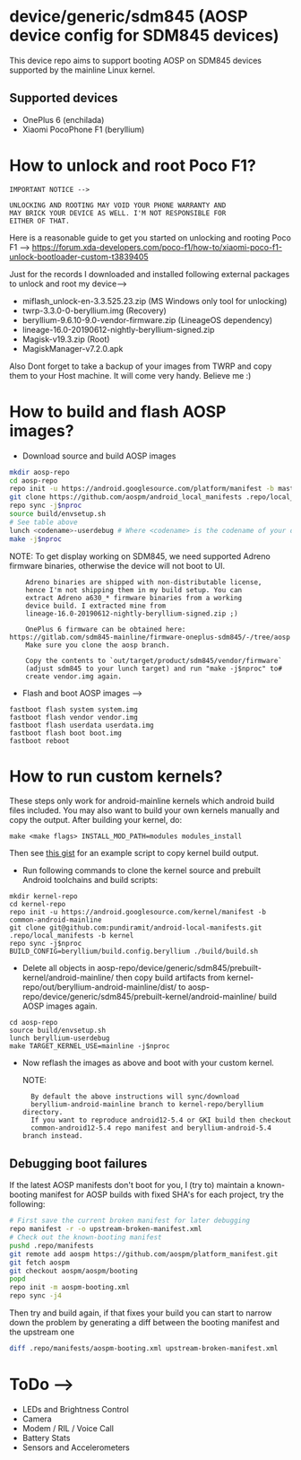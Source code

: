 # device/generic/sdm845 (AOSP device config for SDM845 devices)

This device repo aims to support booting AOSP on SDM845 devices supported by the mainline Linux kernel.

## Supported devices

* OnePlus 6 (enchilada)
* Xiaomi PocoPhone F1 (beryllium)

# How to unlock and root Poco F1?
```
IMPORTANT NOTICE -->

UNLOCKING AND ROOTING MAY VOID YOUR PHONE WARRANTY AND
MAY BRICK YOUR DEVICE AS WELL. I'M NOT RESPONSIBLE FOR
EITHER OF THAT.
```

Here is a reasonable guide to get you started on
unlocking and rooting Poco F1 -->
https://forum.xda-developers.com/poco-f1/how-to/xiaomi-poco-f1-unlock-bootloader-custom-t3839405

Just for the records I downloaded and installed following
external packages to unlock and root my device-->
* miflash_unlock-en-3.3.525.23.zip (MS Windows only tool for unlocking)
* twrp-3.3.0-0-beryllium.img (Recovery)
* beryllium-9.6.10-9.0-vendor-firmware.zip (LineageOS dependency)
* lineage-16.0-20190612-nightly-beryllium-signed.zip
* Magisk-v19.3.zip (Root)
* MagiskManager-v7.2.0.apk

Also Dont forget to take a backup of your images from
TWRP and copy them to your Host machine. It will come
very handy. Believe me :)

# How to build and flash AOSP images?

* Download source and build AOSP images

```bash
mkdir aosp-repo
cd aosp-repo
repo init -u https://android.googlesource.com/platform/manifest -b master
git clone https://github.com/aospm/android_local_manifests .repo/local_manifests -b main
repo sync -j$nproc
source build/envsetup.sh
# See table above
lunch <codename>-userdebug # Where <codename> is the codename of your device
make -j$nproc
```

  NOTE: To get display working on SDM845, we need supported Adreno
        firmware binaries, otherwise the device will not boot to UI.

        Adreno binaries are shipped with non-distributable license,
        hence I'm not shipping them in my build setup. You can
        extract Adreno a630_* firmware binaries from a working
        device build. I extracted mine from
        lineage-16.0-20190612-nightly-beryllium-signed.zip ;)

        OnePlus 6 firmware can be obtained here: https://gitlab.com/sdm845-mainline/firmware-oneplus-sdm845/-/tree/aosp
        Make sure you clone the aosp branch.

        Copy the contents to `out/target/product/sdm845/vendor/firmware`
        (adjust sdm845 to your lunch target) and run "make -j$nproc" to#
        create vendor.img again.

* Flash and boot AOSP images -->

```
fastboot flash system system.img
fastboot flash vendor vendor.img
fastboot flash userdata userdata.img
fastboot flash boot boot.img
fastboot reboot
```

# How to run custom kernels?

These steps only work for android-mainline kernels which android build files included. You may also want to build your own kernels manually and copy the output.
After building your kernel, do:
```
make <make flags> INSTALL_MOD_PATH=modules modules_install
```
Then see [this gist](https://gist.github.com/calebccff/9444e896d8befeb0f9a772d28480d38d) for an example script to copy kernel build output.

* Run following commands to clone the kernel source and
  prebuilt Android toolchains and build scripts:

```
mkdir kernel-repo
cd kernel-repo
repo init -u https://android.googlesource.com/kernel/manifest -b common-android-mainline
git clone git@github.com:pundiramit/android-local-manifests.git .repo/local_manifests -b kernel
repo sync -j$nproc
BUILD_CONFIG=beryllium/build.config.beryllium ./build/build.sh
```

* Delete all objects in aosp-repo/device/generic/sdm845/prebuilt-kernel/android-mainline/
  then copy build artifacts from kernel-repo/out/beryllium-android-mainline/dist/ to
  aosp-repo/device/generic/sdm845/prebuilt-kernel/android-mainline/ build
  AOSP images again.

```
cd aosp-repo
source build/envsetup.sh
lunch beryllium-userdebug
make TARGET_KERNEL_USE=mainline -j$nproc
```

* Now reflash the images as above and boot with your custom kernel.

  NOTE:

        By default the above instructions will sync/download
        beryllium-android-mainline branch to kernel-repo/beryllium directory.
        If you want to reproduce android12-5.4 or GKI build then checkout
        common-android12-5.4 repo manifest and beryllium-android-5.4 branch instead.

## Debugging boot failures

If the latest AOSP manifests don't boot for you, I (try to) maintain a known-booting manifest for AOSP builds with fixed SHA's for each project, try the following:

```sh
# First save the current broken manifest for later debugging
repo manifest -r -o upstream-broken-manifest.xml
# Check out the known-booting manifest
pushd .repo/manifests
git remote add aospm https://github.com/aospm/platform_manifest.git
git fetch aospm
git checkout aospm/aospm/booting
popd
repo init -m aospm-booting.xml
repo sync -j4
```

Then try and build again, if that fixes your build you can start to narrow down the problem by generating a diff between the booting manifest and the upstream one

```sh
diff .repo/manifests/aospm-booting.xml upstream-broken-manifest.xml
```


# ToDo -->
* LEDs and Brightness Control
* Camera
* Modem / RIL / Voice Call
* Battery Stats
* Sensors and Accelerometers
